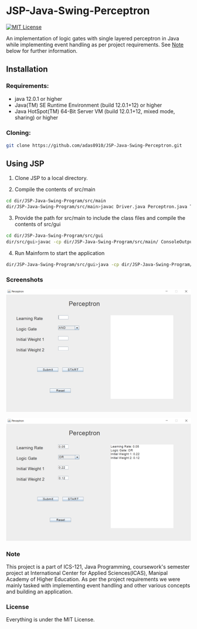 # JSP-Java-Swing-Perceptron
[![MIT License](https://img.shields.io/badge/license-MIT-blue.svg?style=flat)](http://choosealicense.com/licenses/mit/)

An implementation of logic gates with single layered perceptron in Java while implementing event handling as per project requirements. See [Note](#Note) below for further information.

## Installation

### Requirements:
* java 12.0.1 or higher
* Java(TM) SE Runtime Environment (build 12.0.1+12) or higher
* Java HotSpot(TM) 64-Bit Server VM (build 12.0.1+12, mixed mode, sharing) or higher

### Cloning:
```sh
git clone https://github.com/adas0910/JSP-Java-Swing-Perceptron.git
```

## Using JSP

1. Clone JSP to a local directory.

2. Compile the contents of src/main 
```sh
cd dir/JSP-Java-Swing-Program/src/main
dir/JSP-Java-Swing-Program/src/main>javac Driver.java Perceptron.java Truthtable.java
```

3. Provide the path for src/main to include the class files and compile the contents of src/gui 
```sh
cd dir/JSP-Java-Swing-Program/src/gui
dir/src/gui>javac -cp dir/JSP-Java-Swing-Program/src/main/ ConsoleOutput.java Mainform.java
```

4. Run Mainform to start the application
```sh
dir/JSP-Java-Swing-Program/src/gui>java -cp dir/JSP-Java-Swing-Program/src/main/; Mainform
```

### Screenshots

![img](img/Untitled-1.png)


![img](img/Untitled-2.png)


### Note
This project is a part of ICS-121, Java Programming, coursework's semester project at International Center for Applied Sciences(ICAS), Manipal Academy of Higher Education. As per the project requirements we were mainly tasked with implementing event handling and other various concepts and building an application. 

### License
Everything is under the MIT License.

